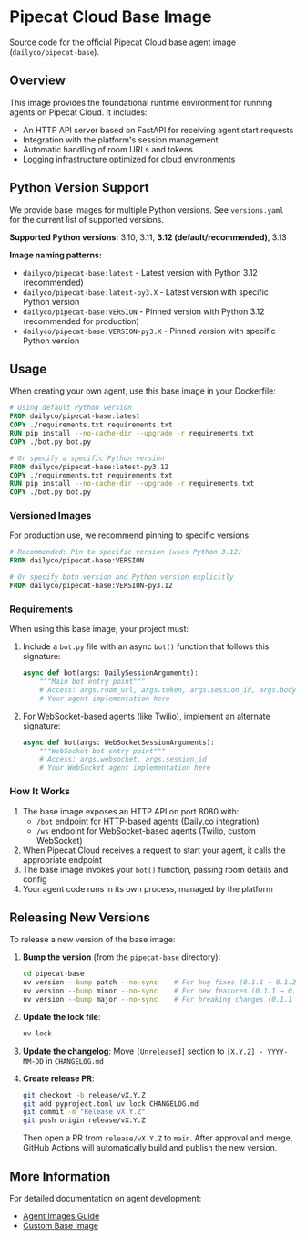 # Pipecat Cloud Base Image

Source code for the official Pipecat Cloud base agent image (`dailyco/pipecat-base`).

## Overview

This image provides the foundational runtime environment for running agents on Pipecat Cloud. It includes:

- An HTTP API server based on FastAPI for receiving agent start requests
- Integration with the platform's session management
- Automatic handling of room URLs and tokens
- Logging infrastructure optimized for cloud environments

## Python Version Support

We provide base images for multiple Python versions. See `versions.yaml` for the current list of supported versions.

**Supported Python versions:** 3.10, 3.11, **3.12 (default/recommended)**, 3.13

**Image naming patterns:**

- `dailyco/pipecat-base:latest` - Latest version with Python 3.12 (recommended)
- `dailyco/pipecat-base:latest-py3.X` - Latest version with specific Python version
- `dailyco/pipecat-base:VERSION` - Pinned version with Python 3.12 (recommended for production)
- `dailyco/pipecat-base:VERSION-py3.X` - Pinned version with specific Python version

## Usage

When creating your own agent, use this base image in your Dockerfile:

```Dockerfile
# Using default Python version
FROM dailyco/pipecat-base:latest
COPY ./requirements.txt requirements.txt
RUN pip install --no-cache-dir --upgrade -r requirements.txt
COPY ./bot.py bot.py

# Or specify a specific Python version
FROM dailyco/pipecat-base:latest-py3.12
COPY ./requirements.txt requirements.txt
RUN pip install --no-cache-dir --upgrade -r requirements.txt
COPY ./bot.py bot.py
```

### Versioned Images

For production use, we recommend pinning to specific versions:

```Dockerfile
# Recommended: Pin to specific version (uses Python 3.12)
FROM dailyco/pipecat-base:VERSION

# Or specify both version and Python version explicitly
FROM dailyco/pipecat-base:VERSION-py3.12
```

### Requirements

When using this base image, your project must:

1. Include a `bot.py` file with an async `bot()` function that follows this signature:

   ```python
   async def bot(args: DailySessionArguments):
       """Main bot entry point"""
       # Access: args.room_url, args.token, args.session_id, args.body
       # Your agent implementation here
   ```

2. For WebSocket-based agents (like Twilio), implement an alternate signature:
   ```python
   async def bot(args: WebSocketSessionArguments):
       """WebSocket bot entry point"""
       # Access: args.websocket, args.session_id
       # Your WebSocket agent implementation here
   ```

### How It Works

1. The base image exposes an HTTP API on port 8080 with:
   - `/bot` endpoint for HTTP-based agents (Daily.co integration)
   - `/ws` endpoint for WebSocket-based agents (Twilio, custom WebSocket)
2. When Pipecat Cloud receives a request to start your agent, it calls the appropriate endpoint
3. The base image invokes your `bot()` function, passing room details and config
4. Your agent code runs in its own process, managed by the platform

## Releasing New Versions

To release a new version of the base image:

1. **Bump the version** (from the `pipecat-base` directory):

   ```bash
   cd pipecat-base
   uv version --bump patch --no-sync    # For bug fixes (0.1.1 → 0.1.2)
   uv version --bump minor --no-sync    # For new features (0.1.1 → 0.2.0)
   uv version --bump major --no-sync    # For breaking changes (0.1.1 → 1.0.0)
   ```

2. **Update the lock file**:

   ```bash
   uv lock
   ```

3. **Update the changelog**: Move `[Unreleased]` section to `[X.Y.Z] - YYYY-MM-DD` in `CHANGELOG.md`

4. **Create release PR**:

   ```bash
   git checkout -b release/vX.Y.Z
   git add pyproject.toml uv.lock CHANGELOG.md
   git commit -m "Release vX.Y.Z"
   git push origin release/vX.Y.Z
   ```

   Then open a PR from `release/vX.Y.Z` to `main`. After approval and merge, GitHub Actions will automatically build and publish the new version.

## More Information

For detailed documentation on agent development:

- [Agent Images Guide](https://docs.pipecat.daily.co/agents/agent-images)
- [Custom Base Image](https://docs.pipecat.daily.co/agents/agent-images#using-a-custom-image)
